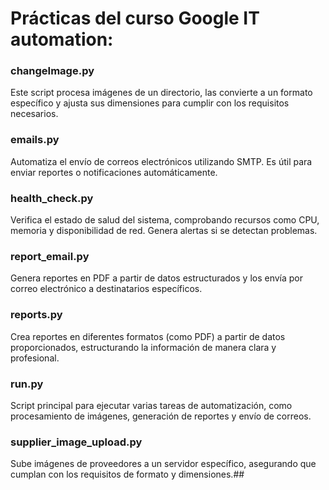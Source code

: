 # Prácticas del curso Google IT automation:

### changeImage.py
Este script procesa imágenes de un directorio, las convierte a un formato específico y ajusta sus dimensiones para cumplir con los requisitos necesarios.

### emails.py
Automatiza el envío de correos electrónicos utilizando SMTP. Es útil para enviar reportes o notificaciones automáticamente.

### health_check.py
Verifica el estado de salud del sistema, comprobando recursos como CPU, memoria y disponibilidad de red. Genera alertas si se detectan problemas.

### report_email.py
Genera reportes en PDF a partir de datos estructurados y los envía por correo electrónico a destinatarios específicos.

### reports.py
Crea reportes en diferentes formatos (como PDF) a partir de datos proporcionados, estructurando la información de manera clara y profesional.

### run.py
Script principal para ejecutar varias tareas de automatización, como procesamiento de imágenes, generación de reportes y envío de correos.

### supplier_image_upload.py
Sube imágenes de proveedores a un servidor específico, asegurando que cumplan con los requisitos de formato y dimensiones.##
